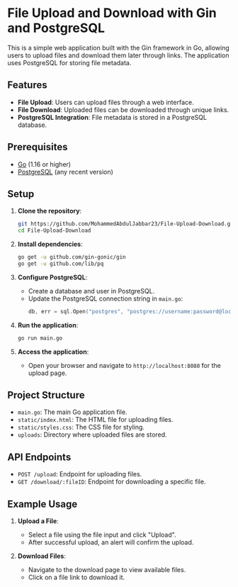 # File Upload and Download with Gin and PostgreSQL

This is a simple web application built with the Gin framework in Go, allowing users to upload files and download them later through links. The application uses PostgreSQL for storing file metadata.

## Features

- **File Upload**: Users can upload files through a web interface.
- **File Download**: Uploaded files can be downloaded through unique links.
- **PostgreSQL Integration**: File metadata is stored in a PostgreSQL database.

## Prerequisites

- [Go](https://golang.org/doc/install) (1.16 or higher)
- [PostgreSQL](https://www.postgresql.org/download/) (any recent version)

## Setup

1. **Clone the repository**:
    ```sh
    git https://github.com/MohammedAbdulJabbar23/File-Upload-Download.git
    cd File-Upload-Download
    ```

2. **Install dependencies**:
    ```sh
    go get -u github.com/gin-gonic/gin
    go get -u github.com/lib/pq
    ```

3. **Configure PostgreSQL**:
    - Create a database and user in PostgreSQL.
    - Update the PostgreSQL connection string in `main.go`:
      ```go
      db, err = sql.Open("postgres", "postgres://username:password@localhost:5432/database_name?sslmode=disable")
      ```

4. **Run the application**:
    ```sh
    go run main.go
    ```

5. **Access the application**:
    - Open your browser and navigate to `http://localhost:8080` for the upload page.

## Project Structure


- `main.go`: The main Go application file.
- `static/index.html`: The HTML file for uploading files.
- `static/styles.css`: The CSS file for styling.
- `uploads`: Directory where uploaded files are stored.

## API Endpoints

- `POST /upload`: Endpoint for uploading files.
- `GET /download/:fileID`: Endpoint for downloading a specific file.

## Example Usage

1. **Upload a File**:
    - Select a file using the file input and click "Upload".
    - After successful upload, an alert will confirm the upload.

2. **Download Files**:
    - Navigate to the download page to view available files.
    - Click on a file link to download it.

